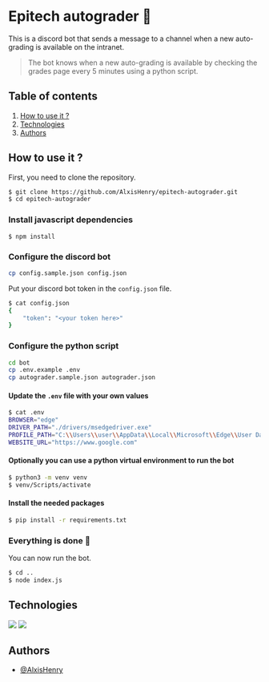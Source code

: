 # Epitech autograder 🐡

This is a discord bot that sends a message to a channel when a new auto-grading is available on the intranet. 

> The bot knows when a new auto-grading is available by checking the grades page every 5 minutes using a python script.

## Table of contents
1. [How to use it ?](#how-to-use-it-)
2. [Technologies](#technologies)
3. [Authors](#authors)

## How to use it ?

First, you need to clone the repository.

```bash
$ git clone https://github.com/AlxisHenry/epitech-autograder.git
$ cd epitech-autograder
```

### Install javascript dependencies

```
$ npm install
```

### Configure the discord bot

```bash
cp config.sample.json config.json
```

Put your discord bot token in the `config.json` file.

```bash
$ cat config.json
{
	"token": "<your token here>"
}
```

### Configure the python script

```bash
cd bot
cp .env.example .env
cp autograder.sample.json autograder.json
```

#### Update the `.env` file with your own values

```bash
$ cat .env
BROWSER="edge"
DRIVER_PATH="./drivers/msedgedriver.exe"
PROFILE_PATH="C:\\Users\\user\\AppData\\Local\\Microsoft\\Edge\\User Data\\Default"
WEBSITE_URL="https://www.google.com"
```

#### Optionally you can use a python virtual environment to run the bot

```bash
$ python3 -m venv venv
$ venv/Scripts/activate
```

#### Install the needed packages

```bash
$ pip install -r requirements.txt
```

### Everything is done :tada:

You can now run the bot.

```bash
$ cd ..
$ node index.js
```

## Technologies

![](https://img.shields.io/badge/javascript-%2320232a.svg?style=for-the-badge&logo=javascript&color=20232a)
![](https://img.shields.io/badge/python-%2320232a.svg?style=for-the-badge&logo=python&color=20232a)

## Authors

- [@AlxisHenry](https://github.com/AlxisHenry)
